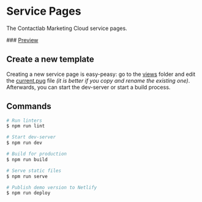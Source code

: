 # Service Pages

The Contactlab Marketing Cloud service pages.

### [Preview][netlify-url]

## Create a new template

Creating a new service page is easy-peasy: go to the [views](./src/views) folder and edit the [current.pug](./src/views/current.pug) file _(it is better if you copy and rename the existing one)_. Afterwards, you can start the dev-server or start a build process.

## Commands

```sh
# Run linters
$ npm run lint

# Start dev-server
$ npm run dev

# Build for production
$ npm run build

# Serve static files
$ npm run serve

# Publish demo version to Netlify
$ npm run deploy
```

<!---
  L I N K S
-->

[netlify-url]: https://mc-service-page.netlify.com
